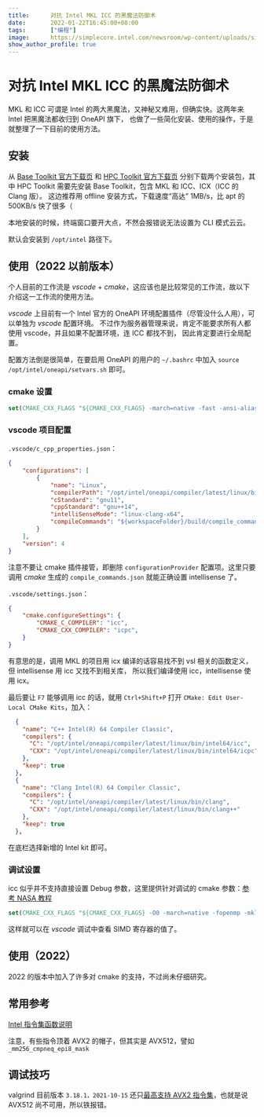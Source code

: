```yaml
---
title:      对抗 Intel MKL ICC 的黑魔法防御术
date:       2022-01-22T16:45:00+08:00
tags:       ["编程"]
image:      https://simplecore.intel.com/newsroom/wp-content/uploads/sites/11/2020/12/oneapi-2x1-1.jpg
show_author_profile: true
---
```


# 对抗 Intel MKL ICC 的黑魔法防御术

MKL 和 ICC 可谓是 Intel 的两大黑魔法，又神秘又难用，但确实快。这两年来 Intel 把黑魔法都收归到 OneAPI 旗下，
也做了一些简化安装、使用的操作，于是就整理了一下目前的使用方法。

## 安装

从 [Base Toolkit 官方下载页](https://www.intel.com/content/www/us/en/developer/tools/oneapi/base-toolkit-download.html)
和 [HPC Toolkit 官方下载页](https://www.intel.com/content/www/us/en/developer/tools/oneapi/hpc-toolkit-download.html)
分别下载两个安装包，其中 HPC Toolkit 需要先安装 Base Toolkit，包含 MKL 和 ICC、ICX（ICC 的 Clang 版）。
这边推荐用 offline 安装方式，下载速度“高达” 1MB/s，比 apt 的 500KB/s 快了很多（

本地安装的时候，终端窗口要开大点，不然会报错说无法设置为 CLI 模式云云。

默认会安装到 `/opt/intel` 路径下。

## 使用（2022 以前版本）

个人目前的工作流是 *vscode* + *cmake*，这应该也是比较常见的工作流，故以下介绍这一工作流的使用方法。

*vscode* 上目前有一个 Intel 官方的 OneAPI 环境配置插件（尽管没什么人用），可以单独为 *vscode* 配置环境。
不过作为服务器管理来说，肯定不能要求所有人都使用 vscode，并且如果不配置环境，连 ICC 都找不到，
因此肯定要进行全局配置。

配置方法倒是很简单，在要启用 OneAPI 的用户的 `~/.bashrc` 中加入 `source /opt/intel/oneapi/setvars.sh` 即可。

### cmake 设置

```cmake
set(CMAKE_CXX_FLAGS "${CMAKE_CXX_FLAGS} -march=native -fast -ansi-alias -fopenmp -finline -funroll-loops -m64 -fma -mkl")
```


### vscode 项目配置

`.vscode/c_cpp_properties.json`：
```json
{
    "configurations": [
        {
            "name": "Linux",
            "compilerPath": "/opt/intel/oneapi/compiler/latest/linux/bin/icpx",
            "cStandard": "gnu11",
            "cppStandard": "gnu++14",
            "intelliSenseMode": "linux-clang-x64",
            "compileCommands": "${workspaceFolder}/build/compile_commands.json"
        }
    ],
    "version": 4
}
```

注意不要让 cmake 插件接管，即删除 `configurationProvider` 配置项。这里只要调用 *cmake* 生成的 `compile_commands.json` 就能正确设置 intellisense 了。

`.vscode/settings.json`：
```json
{
    "cmake.configureSettings": {
        "CMAKE_C_COMPILER": "icc",
        "CMAKE_CXX_COMPILER": "icpc",
    }
}
```

有意思的是，调用 MKL 的项目用 icx 编译的话容易找不到 vsl 相关的函数定义，但 intellisense 用 icc 又找不到相关库，
所以我们编译使用 icc，intellisense 使用 icx。

最后要让 `F7` 能够调用 icc 的话，就用 `Ctrl+Shift+P` 打开 `CMake: Edit User-Local CMake Kits`，加入：

```json
  {
    "name": "C++ Intel(R) 64 Compiler Classic",
    "compilers": {
      "C": "/opt/intel/oneapi/compiler/latest/linux/bin/intel64/icc",
      "CXX": "/opt/intel/oneapi/compiler/latest/linux/bin/intel64/icpc"
    },
    "keep": true
  },
  {
    "name": "Clang Intel(R) 64 Compiler Classic",
    "compilers": {
      "C": "/opt/intel/oneapi/compiler/latest/linux/bin/clang",
      "CXX": "/opt/intel/oneapi/compiler/latest/linux/bin/clang++"
    },
    "keep": true
  },
```

在底栏选择新增的 Intel kit 即可。

### 调试设置

icc 似乎并不支持直接设置 Debug 参数，这里提供针对调试的 cmake 参数：[参考 NASA 教程](https://www.nas.nasa.gov/hecc/support/kb/recommended-intel-compiler-debugging-options_92.html)
```cmake
set(CMAKE_CXX_FLAGS "${CMAKE_CXX_FLAGS} -O0 -march=native -fopenmp -mkl")
```

这样就可以在 *vscode* 调试中查看 SIMD 寄存器的值了。

## 使用（2022）

2022 的版本中加入了许多对 cmake 的支持，不过尚未仔细研究。

## 常用参考

[Intel 指令集函数说明](https://www.intel.com/content/www/us/en/docs/intrinsics-guide/index.html)

注意，有些指令顶着 AVX2 的帽子，但其实是 AVX512，譬如 `_mm256_cmpneq_epi8_mask`

## 调试技巧

valgrind 目前版本 `3.18.1，2021-10-15` 还只[最高支持 AVX2 指令集](https://valgrind.org/info/platforms.html)，也就是说 AVX512 尚不可用，所以铁报错。
